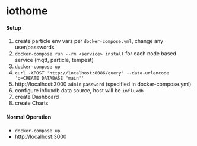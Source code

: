 
# iothome

#### Setup

1. create particle env vars per `docker-compose.yml`, change any user/passwords
1. `docker-compose run --rm <service> install` for each node based service (mqtt, particle, tempest)
1. `docker-compose up`
1. `curl -XPOST 'http://localhost:8086/query' --data-urlencode 'q=CREATE DATABASE "main"'`
1. http://localhost:3000 `admin`:`password` (specified in docker-compose.yml)
1. configure influxdb data source, host will be `influxdb`
1. create Dashboard
1. create Charts

#### Normal Operation

* `docker-compose up`
* http://localhost:3000
